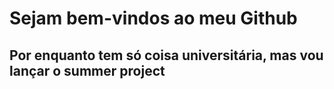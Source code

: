 # Sejam bem-vindos ao meu Github
## Por enquanto tem só coisa universitária, mas vou lançar o summer project

